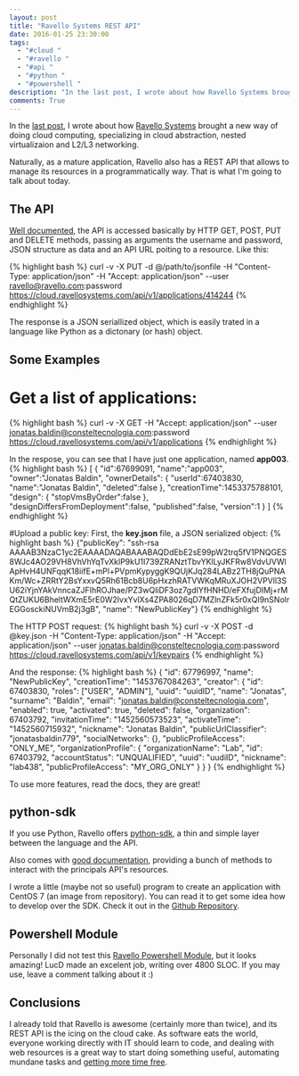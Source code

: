 ```yaml
---
layout: post
title: "Ravello Systems REST API"
date: 2016-01-25 23:30:00
tags:
  - "#cloud "
  - "#ravello "
  - "#api "
  - "#python "
  - "#powershell "
description: "In the last post, I wrote about how Ravello Systems brought a new way of doing cloud computing, specializing in cloud abstraction, nested virtualizaion and L2/L3 networking. Naturally, as a mature application, Ravello also has a REST API that allows to manage its resources in a programmatically way. That is what I'm going to talk about today."
comments: True
---
```


In the [last post](http://deployeveryday.com/2016/01/20/cloud-inception-with-ravello-systems.html), I wrote about how [Ravello Systems](https://www.ravellosystems.com/) brought a new way of doing cloud computing, specializing in cloud abstraction, nested virtualizaion and L2/L3 networking.      

Naturally, as a mature application, Ravello also has a REST API that allows to manage its resources in a programmatically way. That is what I'm going to talk about today.

## The API
[Well documented](https://www.ravellosystems.com/ravello-api-doc/), the API is accessed basically by HTTP GET, POST, PUT and DELETE methods, passing as arguments the username and password, JSON structure as data and an API URL poiting to a resource. Like this: 

{% highlight bash %}
curl -v -X PUT -d @/path/to/jsonfile -H "Content-Type: application/json"
-H "Accept: application/json" --user ravello@ravello.com:password
https://cloud.ravellosystems.com/api/v1/applications/414244
{% endhighlight %}

The response is a JSON seriallized object, which is easily trated in a language like Python as a dictonary (or hash) object.     

## Some Examples

# Get a list of applications:
{% highlight bash %}
curl -v -X GET -H "Accept: application/json" --user jonatas.baldin@consteltecnologia.com:password 
https://cloud.ravellosystems.com/api/v1/applications
{% endhighlight %}

In the respose, you can see that I have just one application, named **app003**.
{% highlight bash %}
[
    {
        "id":67699091, 
        "name":"app003",    
        "owner":"Jonatas Baldin",
        "ownerDetails": {
            "userId":67403830,
            "name":"Jonatas Baldin",
            "deleted":false
        },
        "creationTime":1453375788101,
        "design": {
            "stopVmsByOrder":false
        },
        "designDiffersFromDeployment":false,
        "published":false,
        "version":1
    }
]
{% endhighlight %}

#Upload a public key:
First, the **key.json** file, a JSON serialized object:
{% highlight bash %}
{"publicKey": "ssh-rsa AAAAB3NzaC1yc2EAAAADAQABAAABAQDdEbE2sE99pW2trq5fV1PNQGES8WJc4AO29VH8VhVhYqTvXklP9kU1I739ZRANztTbvYKlLyJKFRw8VdvUVWlApHvH4UNFqqK18iifE+mPl+PVpmKypyggK9QUjKJq284LABz2TH8jQuPNAKm/Wc+ZRRtY2BsYxxvQ5Rh61Bcb8U6pHxzhRATVWKqMRuXJOH2VPVll3SU62iYjnYAkVnncaZJFIhROJhae/PZ3wQliDF3oz7gdIYfHNHD/eFXfujDIMj+rMQtZUKU6BheltWXmE5rE0W2lvxYvlXs4ZPA8026qD7MZlnZFk5r0xQI9nSNolrEGGosckiNUVmB2j3gB", "name": "NewPublicKey"}
{% endhighlight %}

The HTTP POST request:
{% highlight bash %}
curl -v -X POST -d @key.json -H "Content-Type: application/json" -H "Accept: application/json" 
--user jonatas.baldin@consteltecnologia.com:password https://cloud.ravellosystems.com/api/v1/keypairs
{% endhighlight %}

And the response:
{% highlight bash %}
{
    "id": 67796997,
    "name": "NewPublicKey",
    "creationTime": "1453767084263",
    "creator": {
        "id": 67403830,
        "roles": ["USER", "ADMIN"],
        "uuid": "uuidID",
        "name": "Jonatas",
        "surname": "Baldin",
        "email": "jonatas.baldin@consteltecnologia.com",
        "enabled": true,
        "activated": true,
        "deleted": false,
        "organization": 67403792,
        "invitationTime": "1452560573523",
        "activateTime": "1452560715932",
        "nickname": "Jonatas Baldin",
        "publicUrlClassifier": "jonatasbaldin779",
        "socialNetworks": {},
        "publicProfileAccess": "ONLY_ME",
        "organizationProfile": {
            "organizationName": "Lab",
            "id": 67403792,
            "accountStatus": "UNQUALIFIED",
            "uuid": "uudiID",
            "nickname": "lab438",
            "publicProfileAccess": "MY_ORG_ONLY"
        }
    }
}
{% endhighlight %}

To use more features, read the docs, they are great!

## python-sdk
If you use Python, Ravello offers [python-sdk](https://github.com/ravello/python-sdk), a thin and simple layer between the language and the API.     

Also comes with [good documentation](http://ravello-sdk.readthedocs.org/en/ravello-sdk-1.4/), providing a bunch of methods to interact with the principals API's resources.     

I wrote a little (maybe not so useful) program to create an application with CentOS 7 (an image from repository). You can read it to get some idea how to develop over the SDK. Check it out in the [Github Repository](https://github.com/jonatasbaldin/stuff/tree/master/ravello-stuff).

## Powershell Module
Personally I did not test this [Ravello Powershell Module](http://www.lucd.info/2016/01/20/ravello-powershell-module-v1-1/), but it looks amazing! LucD made an excelent job, writing over 4800 SLOC. If you may use, leave a comment talking about it :)

## Conclusions
I already told that Ravello is awesome (certainly more than twice), and its REST API is the icing on the cloud cake. As software eats the world, everyone working directly with IT should learn to code, and dealing with web resources is a great way to start doing something useful, automating mundane tasks and [getting more time free](https://xkcd.com/1319/).
